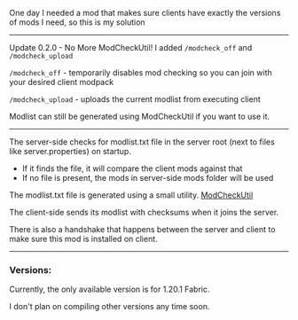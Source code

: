 One day I needed a mod that makes sure clients have exactly the versions of mods I need, so this is my solution

---
Update 0.2.0 - No More ModCheckUtil!
I added `/modcheck_off` and `/modcheck_upload`

`/modcheck_off` - temporarily disables mod checking so you can join with your desired client modpack

`/modcheck_upload` - uploads the current modlist from executing client

Modlist can still be generated using ModCheckUtil if you want to use it.

---
The server-side checks for modlist.txt file in the server root (next to files like server.properties) on startup.
- If it finds the file, it will compare the client mods against that
- If no file is present, the mods in server-side mods folder will be used

The modlist.txt file is generated using a small utility. [ModCheckUtil](https://github.com/Anorak01/ModCheckUtil)

The client-side sends its modlist with checksums when it joins the server.

There is also a handshake that happens between the server and client to make sure this mod is installed on client.

---

### Versions:
Currently, the only available version is for 1.20.1 Fabric.

I don't plan on compiling other versions any time soon.